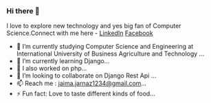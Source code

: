 ### Hi there 👋
I love to explore new technology and yes big fan of Computer Science.Connect with me here -
[LinkedIn](https://www.linkedin.com/in/jaima-jarnaz-063825160/) [Facebook](https://www.facebook.com/profile.php?id=100010357869606)


- 🔭 I’m currently studying  Computer Science and Engineering at International University of Business Agriculture and Technology ...
- 🌱 I’m currently learning Django...
- 🔭 I also worked on php...
- 👯 I’m looking to collaborate on Django Rest Api ...
- 📫 Reach me : jaima.jarnaz1234@gmail.com...
- ⚡ Fun fact: Love to taste different kinds of food...

